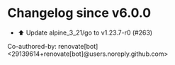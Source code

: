 # Changelog since v6.0.0
- ⬆️ Update alpine_3_21/go to v1.23.7-r0 (#263)

Co-authored-by: renovate[bot] <29139614+renovate[bot]@users.noreply.github.com> 
